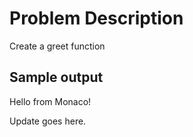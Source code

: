 # Problem Description
Create a greet function

## Sample output
Hello from Monaco!

Update goes here.